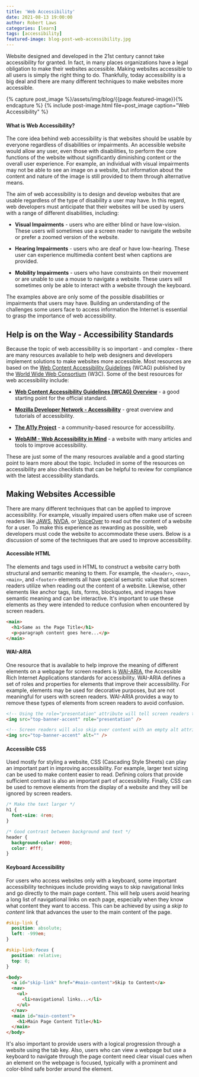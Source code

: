 ```yaml
---
title: 'Web Accessibility'
date: 2021-08-13 19:00:00
author: Robert Laws
categories: [learn]
tags: [accessibility]
featured-image: blog-post-web-accessibility.jpg
---
```


Website designed and developed in the 21st century cannot take accessibility for granted. In fact, in many places organizations have a legal obligation to make their websites accessible. Making websites accessible to all users is simply the right thing to do.<!-- more --> Thankfully, today accessibility is a big deal and there are many different techniques to make websites more accessible.

{% capture post_image %}/assets/img/blog/{{page.featured-image}}{% endcapture %}
{% include post-image.html file=post_image caption="Web Accessibility" %}

#### What is Web Accessibility?

The core idea behind web accessibility is that websites should be usable by everyone regardless of disabilities or impairments. An accessible website would allow any user, even those with disabilities, to perform the core functions of the website without significantly diminishing content or the overall user experience. For example, an individual with visual impairments may not be able to see an image on a website, but information about the content and nature of the image is still provided to them through alternative means.

The aim of web accessibility is to design and develop websites that are usable regardless of the type of disability a user may have. In this regard, web developers must anticipate that their websites will be used by users with a range of different disabilities, including:

- **Visual Impairments** - users who are either blind or have low-vision. These users will sometimes use a screen reader to navigate the website or prefer a zoomed version of the website.

- **Hearing Impairments** - users who are deaf or have low-hearing. These user can experience multimedia content best when captions are provided.

- **Mobility Impairments** - users who have constraints on their movement or are unable to use a mouse to navigate a website. These users will sometimes only be able to interact with a website through the keyboard.

The examples above are only some of the possible disabilities or impairments that users may have. Building an understanding of the challenges some users face to access information the Internet is essential to grasp the importance of web accessibility.

## Help is on the Way - Accessibility Standards

Because the topic of web accessibility is so important - and complex - there are many resources available to help web designers and developers implement solutions to make websites more accessible. Most resources are based on the [Web Content Accessibility Guidelines](https://www.w3.org/TR/WCAG21/) (WCAG) published by the [World Wide Web Consortium](https://www.w3.org/Consortium/) (W3C). Some of the best resources for web accessibility include:

- **[Web Content Accessibility Guidelines (WCAG) Overview](https://www.w3.org/WAI/standards-guidelines/wcag/)** - a good starting point for the official standard.

- **[Mozilla Developer Network - Accessibility](https://developer.mozilla.org/en-US/docs/Learn/Accessibility)** - great overview and tutorials of accessibility.

- **[The A11y Project](https://www.a11yproject.com/)** - a community-based resource for accessibility.

- **[WebAIM - Web Accessibility in Mind](https://webaim.org/)** - a website with many articles and tools to improve accessibility.

These are just some of the many resources available and a good starting point to learn more about the topic. Included in some of the resources on accessibility are also checklists that can be helpful to review for compliance with the latest accessibility standards.

## Making Websites Accessible

There are many different techniques that can be applied to improve accessibility. For example, visually impaired users often make use of screen readers like [JAWS](https://www.freedomscientific.com/products/software/jaws/), [NVDA](https://www.nvaccess.org/), or [VoiceOver](https://www.apple.com/accessibility/mac/voiceover/) to read out the content of a website for a user. To make this experience as rewarding as possible, web developers must code the website to accommodate these users. Below is a discussion of some of the techniques that are used to improve accessibility.

#### Accessible HTML

The elements and tags used in HTML to construct a website carry both structural and semantic meaning to them. For example, the `<header>`, `<nav>`, `<main>`, and `<footer>` elements all have special semantic value that screen readers utilize when reading out the content of a website. Likewise, other elements like anchor tags, lists, forms, blockquotes, and images have semantic meaning and can be interactive. It's important to use these elements as they were intended to reduce confusion when encountered by screen readers.

```html
<main>
  <h1>Same as the Page Title</h1>
  <p>paragraph content goes here...</p>
</main>
```

#### WAI-ARIA

One resource that is available to help improve the meaning of different elements on a webpage for screen readers is [WAI-ARIA](https://www.w3.org/WAI/standards-guidelines/aria/), the Accessible Rich Internet Applications standards for accessibility. WAI-ARIA defines a set of roles and properties for elements that improve their accessibility. For example, elements may be used for decorative purposes, but are not meaningful for users with screen readers. WAI-ARIA provides a way to remove these types of elements from screen readers to avoid confusion.

```html
<!-- Using the role="presentation" attribute will tell screen readers to ignore the element -->
<img src="top-banner-accent" role="presentation" />

<!-- Screen readers will also skip over content with an empty alt attribute -->
<img src="top-banner-accent" alt="" />
```

#### Accessible CSS

Used mostly for styling a website, CSS (Cascading Style Sheets) can play an important part in improving accessibility. For example, larger text sizing can be used to make content easier to read. Defining colors that provide sufficient contrast is also an important part of accessibility. Finally, CSS can be used to remove elements from the display of a website and they will be ignored by screen readers.

```css
/* Make the text larger */
h1 {
  font-size: 4rem;
}

/* Good contrast between background and text */
header {
  background-color: #000;
  color: #fff;
}
```

#### Keyboard Accessibility

For users who access websites only with a keyboard, some important accessibility techniques include providing ways to skip navigational links and go directly to the main page content. This will help users avoid hearing a long list of navigational links on each page, especially when they know what content they want to access. This can be achieved by using a _skip to content_ link that advances the user to the main content of the page.

```css
#skip-link {
  position: absolute;
  left: -999em;
}

#skip-link:focus {
  position: relative;
  top: 0;
}
```

```html
<body>
  <a id="skip-link" href="#main-content">Skip to Content</a>
  <nav>
    <ul>
      <li>navigational links...</li>
    </ul>
  </nav>
  <main id="main-content">
    <h1>Main Page Content Title</h1>
  </main>
</body>
```

It's also important to provide users with a logical progression through a website using the tab key. Also, users who can view a webpage but use a keyboard to navigate through the page content need clear visual cues when an element on the webpage is focused, typically with a prominent and color-blind safe border around the element.
